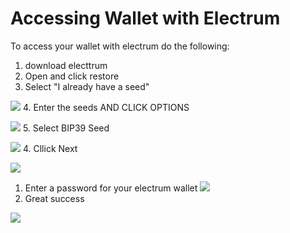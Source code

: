 # Accessing Wallet with Electrum

To access your wallet with electrum do the following:

1. download electtrum
2. Open and click restore
3. Select "I already have a seed"

![](http://docs.btcppay.com/uploads/images/gallery/2018-05-May/scaled-840-0/NKSdWVgDZ4PoUBt6-image-1526928506552.png) 4. Enter the seeds AND CLICK OPTIONS

![](http://docs.btcppay.com/uploads/images/gallery/2018-05-May/scaled-840-0/34PIqrVwQIRCh0OH-image-1526928549652.png) 5. Select BIP39 Seed

![](http://docs.btcppay.com/uploads/images/gallery/2018-05-May/scaled-840-0/pEberprC6qUXQyrR-image-1526928576823.png) 4. Cllick Next

![](http://docs.btcppay.com/uploads/images/gallery/2018-05-May/scaled-840-0/RcIKfa7ZSvKinyUF-image-1526928811129.png)

1. Enter a password for your electrum wallet ![](http://docs.btcppay.com/uploads/images/gallery/2018-05-May/scaled-840-0/4OsMaLlv583PJbBq-image-1526928854715.png)
2. Great success

![](http://docs.btcppay.com/uploads/images/gallery/2018-05-May/scaled-840-0/vANCCLpu7q43jHiH-image-1526929239129.png)

